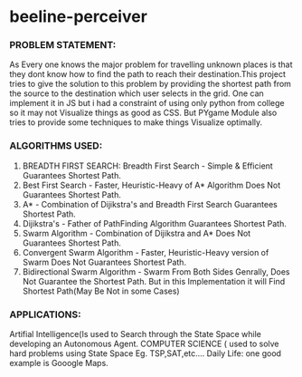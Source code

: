 # beeline-perceiver


<h3>PROBLEM STATEMENT:</h3>

As Every one knows the major problem for travelling unknown places is that they dont know how to find the path to reach their destination.This project tries to give the solution to this problem by providing the shortest path from the source to the destination which user selects in the grid. One can implement it in JS but i had a constraint of using only python from college so it may not Visualize things as good as CSS. But PYgame Module also tries to provide some techniques to make things Visualize optimally.

<h3>ALGORITHMS USED:</h3>

1) BREADTH FIRST SEARCH: Breadth First Search - Simple & Efficient Guarantees Shortest Path.<br>
2) Best First Search - Faster, Heuristic-Heavy of A* Algorithm Does Not Guarantees Shortest Path.<br>
3) A* - Combination of Dijikstra's and Breadth First Search Guarantees Shortest Path.<br>
4) Dijikstra's - Father of PathFinding Algorithm Guarantees Shortest Path.<br>
5) Swarm Algorithm - Combination of Dijikstra and A* Does Not Guarantees Shortest Path.<br>
6) Convergent Swarm Algorithm - Faster, Heuristic-Heavy version of Swarm Does Not Guarantees Shortest Path.<br>
7) Bidirectional Swarm Algorithm - Swarm From Both Sides Genrally, Does Not Guarantee the Shortest Path. But in this Implementation it will Find Shortest Path(May Be Not in some Cases)<br>

<h3>APPLICATIONS:</h3>

Artifial Intelligence(Is used to Search through the State Space while developing an Autonomous Agent.
COMPUTER SCIENCE ( used to solve hard problems using State Space Eg. TSP,SAT,etc....
Daily Life: one good example is Gooogle Maps.
